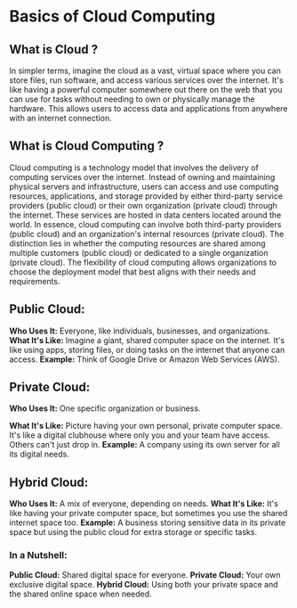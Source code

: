 
# Basics of Cloud Computing

## What is Cloud ?

In simpler terms, imagine the cloud as a vast, virtual space where you can store files, run software, and access various services over the internet. 
It's like having a powerful computer somewhere out there on the web that you can use for tasks without needing to own or physically manage the hardware. This allows users to access data and applications from anywhere with an internet connection.
## What is Cloud Computing ?

Cloud computing is a technology model that involves the delivery of computing services over the internet. Instead of owning and maintaining physical servers and infrastructure, users can access and use computing resources, applications, and storage provided by either third-party service providers (public cloud) or their own organization (private cloud) through the internet. These services are hosted in data centers located around the world.
In essence, cloud computing can involve both third-party providers (public cloud) and an organization's internal resources (private cloud). The distinction lies in whether the computing resources are shared among multiple customers (public cloud) or dedicated to a single organization (private cloud). The flexibility of cloud computing allows organizations to choose the deployment model that best aligns with their needs and requirements.
## Public Cloud:

**Who Uses It:** Everyone, like individuals, businesses, and organizations.
**What It's Like:** Imagine a giant, shared computer space on the internet. It's like using apps, storing files, or doing tasks on the internet that anyone can access.
**Example:** Think of Google Drive or Amazon Web Services (AWS).
## Private Cloud:
**Who Uses It:** One specific organization or business.

**What It's Like:** Picture having your own personal, private computer space. It's like a digital clubhouse where only you and your team have access. Others can't just drop in.
**Example:** A company using its own server for all its digital needs.

## Hybrid Cloud:

**Who Uses It:** A mix of everyone, depending on needs.
**What It's Like:** It's like having your private computer space, but sometimes you use the shared internet space too. 
**Example:** A business storing sensitive data in its private space but using the public cloud for extra storage or specific tasks.

### In a Nutshell:

**Public Cloud:** Shared digital space for everyone.
**Private Cloud:** Your own exclusive digital space.
**Hybrid Cloud:** Using both your private space and the shared online space when needed.
